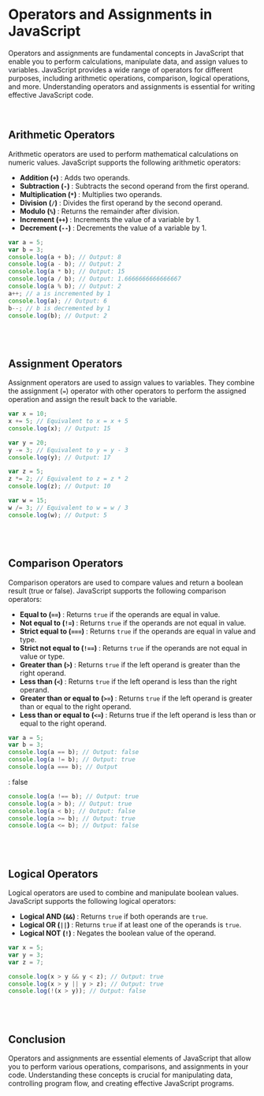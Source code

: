 # Operators and Assignments in JavaScript

Operators and assignments are fundamental concepts in JavaScript that enable you to perform calculations, manipulate data, and assign values to variables. JavaScript provides a wide range of operators for different purposes, including arithmetic operations, comparison, logical operations, and more. Understanding operators and assignments is essential for writing effective JavaScript code.

<br />

## Arithmetic Operators

Arithmetic operators are used to perform mathematical calculations on numeric values. JavaScript supports the following arithmetic operators:

- <strong>Addition (`+`) </strong> : Adds two operands.
- <strong>Subtraction (`-`) </strong> : Subtracts the second operand from the first operand.
- <strong>Multiplication (`*`) </strong> : Multiplies two operands.
- <strong>Division (`/`) </strong> : Divides the first operand by the second operand.
- <strong>Modulo (`%`) </strong> : Returns the remainder after division.
- <strong>Increment (`++`) </strong> : Increments the value of a variable by 1.
- <strong>Decrement (`--`) </strong> : Decrements the value of a variable by 1.

```js
var a = 5;
var b = 3;
console.log(a + b); // Output: 8
console.log(a - b); // Output: 2
console.log(a * b); // Output: 15
console.log(a / b); // Output: 1.6666666666666667
console.log(a % b); // Output: 2
a++; // a is incremented by 1
console.log(a); // Output: 6
b--; // b is decremented by 1
console.log(b); // Output: 2
```

<br /><br />

## Assignment Operators

Assignment operators are used to assign values to variables. They combine the assignment (`=`) operator with other operators to perform the assigned operation and assign the result back to the variable.

```js
var x = 10;
x += 5; // Equivalent to x = x + 5
console.log(x); // Output: 15

var y = 20;
y -= 3; // Equivalent to y = y - 3
console.log(y); // Output: 17

var z = 5;
z *= 2; // Equivalent to z = z * 2
console.log(z); // Output: 10

var w = 15;
w /= 3; // Equivalent to w = w / 3
console.log(w); // Output: 5
```

<br /><br />

## Comparison Operators

Comparison operators are used to compare values and return a boolean result (true or false). JavaScript supports the following comparison operators:

- <strong> Equal to (`==`) </strong> : Returns `true` if the operands are equal in value.
- <strong> Not equal to (`!=`) </strong> : Returns `true` if the operands are not equal in value.
- <strong>Strict equal to (`===`) </strong> : Returns `true` if the operands are equal in value and type.
- <strong>Strict not equal to (`!==`) </strong> : Returns `true` if the operands are not equal in value or type.
- <strong>Greater than (`>`) </strong> : Returns `true` if the left operand is greater than the right operand.
- <strong>Less than (`<`) </strong> : Returns `true` if the left operand is less than the right operand.
- <strong>Greater than or equal to (`>=`) </strong> : Returns `true` if the left operand is greater than or equal to the right operand.
- <strong>Less than or equal to (`<=`) </strong> : Returns true if the left operand is less than or equal to the right operand.

```js
var a = 5;
var b = 3;
console.log(a == b); // Output: false
console.log(a != b); // Output: true
console.log(a === b); // Output
```

: false

```js
console.log(a !== b); // Output: true
console.log(a > b); // Output: true
console.log(a < b); // Output: false
console.log(a >= b); // Output: true
console.log(a <= b); // Output: false
```

<br /><br />

## Logical Operators

Logical operators are used to combine and manipulate boolean values. JavaScript supports the following logical operators:

- <strong>Logical AND (`&&`) </strong> : Returns `true` if both operands are `true`.
- <strong>Logical OR (`||`) </strong> : Returns `true` if at least one of the operands is `true`.
- <strong>Logical NOT (`!`) </strong> : Negates the boolean value of the operand.

```javascript
var x = 5;
var y = 3;
var z = 7;

console.log(x > y && y < z); // Output: true
console.log(x > y || y > z); // Output: true
console.log(!(x > y)); // Output: false
```

<br /><br />

## Conclusion

Operators and assignments are essential elements of JavaScript that allow you to perform various operations, comparisons, and assignments in your code. Understanding these concepts is crucial for manipulating data, controlling program flow, and creating effective JavaScript programs.

<!-- Meta Title: JavaScript Operators and Assignments: Performing Operations and Assigning Values -->

<!-- Meta Description: Discover the power of operators and assignments in JavaScript. Learn about arithmetic operators for mathematical calculations, assignment operators for assigning values, comparison operators for making comparisons, and logical operators for manipulating boolean values. Master the art of performing operations and assigning values in JavaScript. -->

<!-- Meta Keywords: JavaScript, operators, assignments, arithmetic operators, assignment operators, comparison operators, logical operators, programming fundamentals -->
